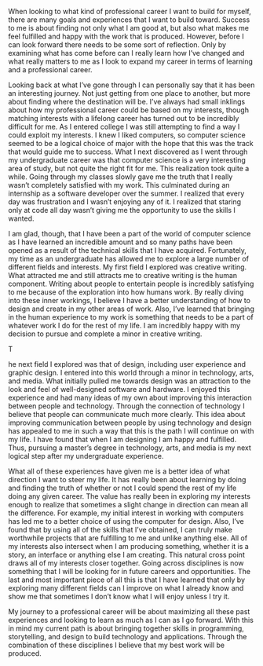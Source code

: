 <p class="page_section_paragraph"> When looking to what kind of professional career I want to build for myself, there are many goals and experiences that I want to build toward. Success to me is about finding not only what I am good at, but also what makes me feel fulfilled and happy with the work that is produced. However, before I can look forward there needs to be some sort of reflection. Only by examining what has come before can I really learn how I’ve changed and what really matters to me as I look to expand my career in terms of learning and a professional career. </p>
<p class="page_section_paragraph"> Looking back at what I’ve gone through I can personally say that it has been an interesting journey. Not just getting from one place to another, but more about finding where the destination will be. I’ve always had small inklings about how my professional career could be based on my interests, though matching interests with a lifelong career has turned out to be incredibly difficult for me. As I entered college I was still attempting to find a way I could exploit my interests. I knew I liked computers, so computer science seemed to be a logical choice of major with the hope that this was the track that would guide me to success. What I next discovered as I went through my undergraduate career was that computer science is a very interesting area of study, but not quite the right fit for me. This realization took quite a while. Going through my classes slowly gave me the truth that I really wasn’t completely satisfied with my work. This culminated during an internship as a software developer over the summer. I realized that every day was frustration and I wasn’t enjoying any of it. I realized that staring only at code all day wasn’t giving me the opportunity to use the skills I wanted. </p>
<p class="page_section_paragraph"> I am glad, though, that I have been a part of the world of computer science as I have learned an incredible amount and so many paths have been opened as a result of the technical skills that I have acquired. Fortunately, my time as an undergraduate has allowed me to explore a large number of different fields and interests. My first field I explored was creative writing. What attracted me and still attracts me to creative writing is the human component. Writing about people to entertain people is incredibly satisfying to me because of the exploration into how humans work. By really diving into these inner workings, I believe I have a better understanding of how to design and create in my other areas of work. Also, I’ve learned that bringing in the human experience to my work is something that needs to be a part of whatever work I do for the rest of my life. I am incredibly happy with my decision to pursue and complete a minor in creative writing. </p>
 T<p class="page_section_paragraph"> he next field I explored was that of design, including user experience and graphic design. I entered into this world through a minor in technology, arts, and media. What initially pulled me towards design was an attraction to the look and feel of well-designed software and hardware. I enjoyed this experience and had many ideas of my own about improving this interaction between people and technology. Through the connection of technology I believe that people can communicate much more clearly. This idea about improving communication between people by using technology and design has appealed to me in such a way that this is the path I will continue on with my life. I have found that when I am designing I am happy and fulfilled.  Thus, pursuing a master’s degree in technology, arts, and media is my next logical step after my undergraduate experience. </p>
 <p class="page_section_paragraph"> What all of these experiences have given me is a better idea of what direction I want to steer my life. It has really been about learning by doing and finding the truth of whether or not I could spend the rest of my life doing any given career. The value has really been in exploring my interests enough to realize that sometimes a slight change in direction can mean all the difference. For example, my initial interest in working with computers has led me to a better choice of using the computer for design. Also, I’ve found that by using all of the skills that I’ve obtained, I can truly make worthwhile projects that are fulfilling to me and unlike anything else. All of my interests also intersect when I am producing something, whether it is a story, an interface or anything else I am creating. This natural cross point draws all of my interests closer together. Going across disciplines is now something that I will be looking for in future careers and opportunities. The last and most important piece of all this is that I have learned that only by exploring many different fields can I improve on what I already know and show me that sometimes I don’t know what I will enjoy unless I try it. </p>
<p class="page_section_paragraph"> My journey to a professional career will be about maximizing all these past experiences and looking to learn as much as I can as I go forward. With this in mind my current path is about bringing together skills in programming, storytelling, and design to build technology and applications. Through the combination of these disciplines I believe that my best work will be produced. </p>